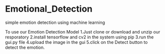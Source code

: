 # Emotional_Detection
simple emotion detection using machine learning

To use our Emotion Detection Model 
1.Just clone or download and unzip our resporatory 
2.install tensorflow and cv2 in the system using pip 
3.run the gui.py file
4.upload the image in the gui
5.click on the Detect button to detect the emotion.
